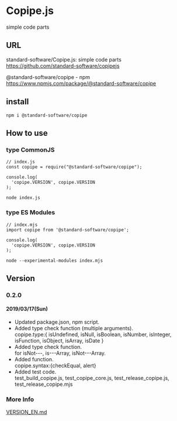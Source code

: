 # Copipe.js
simple code parts

## URL
standard-software/Copipe.js: simple code parts  
https://github.com/standard-software/copipejs

@standard-software/copipe - npm  
https://www.npmjs.com/package/@standard-software/copipe


## install
    npm i @standard-software/copipe

## How to use

### type CommonJS

```
// index.js
const copipe = require("@standard-software/copipe");

console.log(
  'copipe.VERSION', copipe.VERSION
);
```
    node index.js

### type ES Modules

```
// index.mjs
import copipe from '@standard-software/copipe';

console.log(
  'copipe.VERSION', copipe.VERSION
);
```
    node --experimental-modules index.mjs


## Version

### 0.2.0
#### 2019/03/17(Sun)
- Updated package.json, npm script.
- Added type check function (multiple arguments).  
copipe.type:{
  isUndefined, isNull, isBoolean, isNumber, isInteger, isFunction, isObject, isArray, isDate
}
- Added type check function.  
for isNot---, is---Array, isNot---Array.  
- Added function.  
copipe.syntax:{checkEqual, alert}
- Added test code.  
test_build_copipe.js, test_copipe_core.js, test_release_copipe.js, test_release_copipe.mjs

### More Info
[VERSION_EN.md](https://github.com/standard-software/copipejs/blob/master/VERSION_EN.md)
